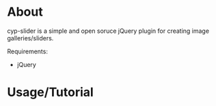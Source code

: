 # About
cyp-slider is a simple and open soruce jQuery plugin for creating image galleries/sliders.


Requirements:
 - jQuery


# Usage/Tutorial

